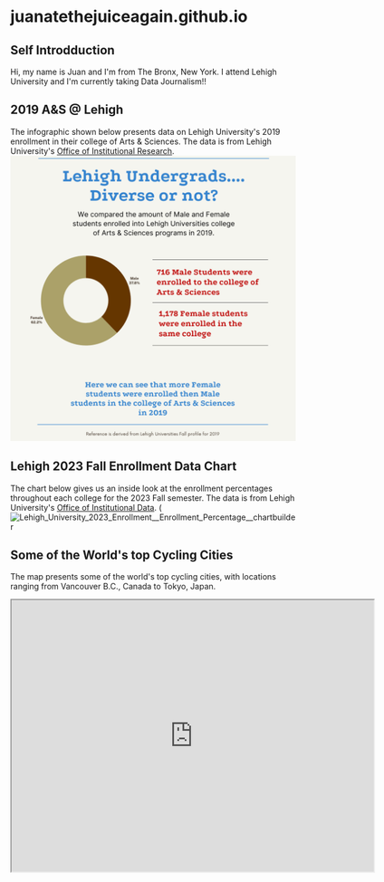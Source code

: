 # juanatethejuiceagain.github.io

## Self Introdduction
Hi, my name is Juan and I'm from The Bronx, New York. I attend Lehigh University and I'm currently taking Data Journalism!!

## 2019 A&S @ Lehigh 
The infographic shown below presents data on Lehigh University's 2019 enrollment in their college of Arts & Sciences. The data is from Lehigh University's [Office of Institutional Research](https://data.lehigh.edu/sites/oirsa.lehigh.edu/files/LUprofile_2019.pdf). 
![Inforgraphic](https://github.com/juanatethejuiceagain/juanatethejuiceagain.github.io/blob/main/Let's%20talk%20diversity.png?raw=true)

## Lehigh 2023 Fall Enrollment Data Chart 
The chart below gives us an inside look at the enrollment percentages throughout each college for the 2023 Fall semester. The data is from Lehigh University's [Office of Institutional Data](https://data.lehigh.edu/sites/oirsa.lehigh.edu/files/LUprofile_2023.pdf).
(![Lehigh_University_2023_Enrollment__Enrollment_Percentage__chartbuilder](https://github.com/juanatethejuiceagain/juanatethejuiceagain.github.io/assets/160577530/b5996bb9-1795-40bf-a862-91e347953bf1)

## Some of the World's top Cycling Cities
The map presents some of the world's top cycling cities, with locations ranging from Vancouver B.C., Canada to Tokyo, Japan. 
<iframe src="https://www.google.com/maps/d/u/1/embed?mid=1VQi_2WEqiRKzLK8HUJHjqMV_QcLcU34&ehbc=2E312F" width="640" height="480"></iframe>

